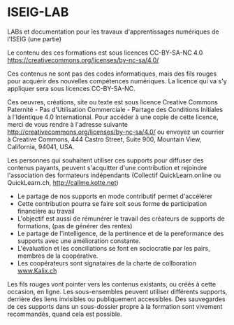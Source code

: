 # ISEIG-LAB
LABs et documentation pour les travaux d'apprentissages numériques de l'ISEIG (une partie)

Le contenu des ces formations est sous licences CC-BY-SA-NC 4.0
https://creativecommons.org/licenses/by-nc-sa/4.0/

Ces contenus ne sont pas des codes informatiques, mais des fils rouges pour acquérir des nouvelles compétences numériques.
La licence qui va s'y appliquer sera sous licences CC-BY-SA-NC.

Ces oeuvres, créations, site ou texte est sous licence Creative Commons Paternité - Pas d'Utilisation Commerciale - Partage des Conditions Initiales à l'Identique 4.0 International. Pour accéder à une copie de cette licence, merci de vous rendre à l'adresse suivante http://creativecommons.org/licenses/by-nc-sa/4.0/ ou envoyez un courrier à Creative Commons, 444 Castro Street, Suite 900, Mountain View, California, 94041, USA.

Les personnes qui souhaitent utiliser ces supports pour diffuser des contenus payants, peuvent s'acquitter d'une contribution et rejoindre l'association des formateurs indépendants (Collectif QuickLearn.online ou QuickLearn.ch, http://callme.kotte.net)
* Le partage de nos supports en mode contributif permet d'accélérer
* Cette contribution pourra se faire soit sous forme de participation financière au travail
* L'objectif est aussi de rémunérer le travail des créateurs de supports de formations, (pas de générer des rentes)
* Le partage de l'intelligence, de la pertinence et de la pereformance des supports avec une amélioration constante.
* L'évaluation et les conciliations se font en sociocratie par les pairs, membres de la coopérative.
* Les coopérateurs sont signataires de la charte de collboration www.Kalix.ch

Les fils rouges vont pointer vers les contenus existants, ou créés à cette occasion, en ligne. Les sous-ensembles peuvent utiliser différents supports, derrière des liens invisibles ou publiquement accessibles. Des sauvegardes de ces supports dans un sous-dossier propre à la formation sont vivement recommandés, quand cela est possible.
